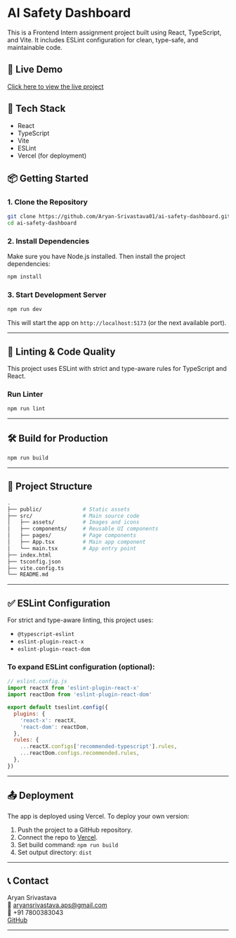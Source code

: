# AI Safety Dashboard

This is a Frontend Intern assignment project built using React, TypeScript, and Vite. It includes ESLint configuration for clean, type-safe, and maintainable code.

## 🔗 Live Demo

[Click here to view the live project](https://ai-safety-dashboard.vercel.app/)

## 🚀 Tech Stack

- React
- TypeScript
- Vite
- ESLint
- Vercel (for deployment)

## 📦 Getting Started

### 1. Clone the Repository

```bash
git clone https://github.com/Aryan-Srivastava01/ai-safety-dashboard.git
cd ai-safety-dashboard
```

### 2. Install Dependencies

Make sure you have Node.js installed. Then install the project dependencies:

```bash
npm install
```

### 3. Start Development Server

```bash
npm run dev
```

This will start the app on `http://localhost:5173` (or the next available port).

---

## 🧹 Linting & Code Quality

This project uses ESLint with strict and type-aware rules for TypeScript and React.

### Run Linter

```bash
npm run lint
```

---

## 🛠️ Build for Production

```bash
npm run build
```

---

## 📁 Project Structure

```bash
.
├── public/             # Static assets
├── src/                # Main source code
│   ├── assets/         # Images and icons
│   ├── components/     # Reusable UI components
│   ├── pages/          # Page components
│   ├── App.tsx         # Main app component
│   └── main.tsx        # App entry point
├── index.html
├── tsconfig.json
├── vite.config.ts
└── README.md
```

---

## ✅ ESLint Configuration

For strict and type-aware linting, this project uses:

- `@typescript-eslint`
- `eslint-plugin-react-x`
- `eslint-plugin-react-dom`

### To expand ESLint configuration (optional):

```js
// eslint.config.js
import reactX from 'eslint-plugin-react-x'
import reactDom from 'eslint-plugin-react-dom'

export default tseslint.config({
  plugins: {
    'react-x': reactX,
    'react-dom': reactDom,
  },
  rules: {
    ...reactX.configs['recommended-typescript'].rules,
    ...reactDom.configs.recommended.rules,
  },
})
```

---

## 📤 Deployment

The app is deployed using Vercel. To deploy your own version:

1. Push the project to a GitHub repository.
2. Connect the repo to [Vercel](https://vercel.com/import).
3. Set build command: `npm run build`
4. Set output directory: `dist`

---

## 📞 Contact

Aryan Srivastava  
📧 aryansrivastava.aps@gmail.com  
📱 +91 7800383043  
[GitHub](https://github.com/Aryan-Srivastava01)

---
